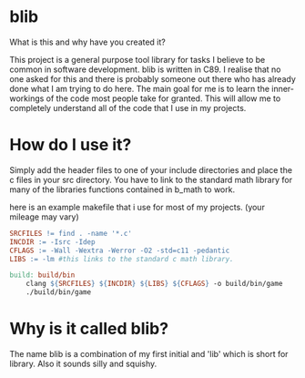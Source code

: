# blib
What is this and why have you created it?

  This project is a general purpose tool library for tasks I believe to be 
common in software development. blib is written in C89. I realise that no 
one asked for this and there is probably someone out there who has already done 
what I am trying to do here. The main goal for me is to learn the 
inner-workings of the code most people take for granted. This will allow me to 
completely understand all of the code that I use in my projects.

# How do I use it?
Simply add the header files to one of your include directories and place the c files in your src directory.
You have to link to the standard math library for many of the libraries functions contained in b_math to work.

here is an example makefile that i use for most of my projects. (your mileage may vary)

```makefile
SRCFILES != find . -name '*.c'
INCDIR := -Isrc -Idep
CFLAGS := -Wall -Wextra -Werror -O2 -std=c11 -pedantic
LIBS := -lm #this links to the standard c math library.

build: build/bin
	clang ${SRCFILES} ${INCDIR} ${LIBS} ${CFLAGS} -o build/bin/game
	./build/bin/game
```

# Why is it called blib? 
The name blib is a combination of my first initial and 'lib' which is short
for library. Also it sounds silly and squishy.
